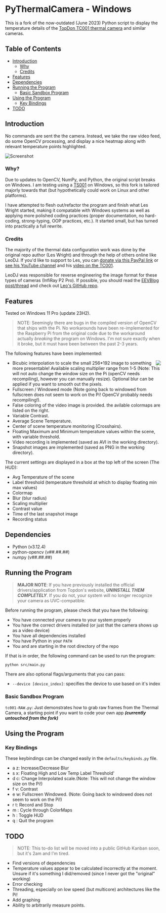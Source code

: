 # PyThermalCamera - Windows
This is a fork of the now-outdated (June 2023) Python script to display the temperature details of the [TopDon TC001 thermal camera](https://www.topdon.com/products/tc001) and similar cameras. 

## Table of Contents
- [Introduction](#introduction)
    - [Why](#why)
    - [Credits](#credits)
- [Features](#features)
- [Dependencies](#dependencies)
- [Running the Program](#running-the-program)
    - [Basic Sandbox Program](#basic-sandbox-program)
- [Using the Program](#using-the-program)
    - [Key Bindings](#key-bindings)
- [TODO](#todo)

## Introduction
No commands are sent the the camera. Instead, we take the raw video feed, do some OpenCV processing, and display a nice heatmap along with relevant temperature points highlighted.

![Screenshot](media/TC00120230701-131032.png)

### Why?
Due to updates to OpenCV, NumPy, and Python, the original script breaks on Windows. I am testing using a [TS001](https://www.topdon.com/products/ts001) on Windows, so this fork is tailored majorly towards that (but hypothetically could work on Linux and other platforms).

I have attempted to flesh out/refactor the program and finish what Les Wright started, making it compatable with Windows systems as well as applying more polished coding practices (proper documentation, no hard-coding, strong-typing, OOP practices, etc.). It started small, but has turned into practically a full rewrite.

### Credits
The majority of the thermal data configuration work was done by the original repo author (Les Wright) and through the help of others online like LeoDJ. If you'd like to support to Les, you can [donate via this PayPal link](https://paypal.me/leslaboratory?locale.x=en_GB) or [see his YouTube channel](https://www.youtube.com/leslaboratory) and his [video on the TC001](https://youtu.be/PiVwZoQ8_jQ).

LeoDJ was responsible for reverse engineering the image format for these types of cameras (InfiRay P2 Pro). If possible, you should read the [EEVBlog post/thread](https://www.eevblog.com/forum/thermal-imaging/infiray-and-their-p2-pro-discussion/200/) and check out [Leo's GitHub repo](https://github.com/LeoDJ/P2Pro-Viewer).

## Features
Tested on Windows 11 Pro (update 23H2). 

> NOTE: Seemingly there are bugs in the compiled version of OpenCV that ships with the Pi. No workarounds have been re-implemented for the Raspberry Pi from the original code due to the workaround actually *breaking* the program on Windows. I'm not sure exactly when it broke, but it must have been between the past 2-3 years.

The following features have been implemented:

<img align="right" src="media/colormaps.png">

- Bicubic interpolation to scale the small 256*192 image to something more presentable! Available scaling multiplier range from 1-5 (Note: This will not auto change the window size on the Pi (openCV needs recompiling), however you can manually resize). Optional blur can be applied if you want to smooth out the pixels. 
- Fullscreen / Windowed mode (Note going back to windowed  from fullscreen does not seem to work on the Pi! OpenCV probably needs recompiling!).
- False coloring of the video image is provided. the avilable colormaps are listed on the right.
- Variable Contrast.
- Average Scene Temperature.
- Center of scene temperature monitoring (Crosshairs).
- Floating Maximum and Minimum temperature values within the scene, with variable threshold.
- Video recording is implemented (saved as AVI in the working directory).
- Snapshot images are implemented (saved as PNG in the working directory).

The current settings are displayed in a box at the top left of the screen (The HUD):

- Avg Temperature of the scene
- Label threshold (temperature threshold at which to display floating min max values)
- Colormap
- Blur (blur radius)
- Scaling multiplier
- Contrast value
- Time of the last snapshot image
- Recording status

## Dependencies
- Python (v3.12.4)
- python-opencv (v##.##.##)
- numpy (v##.##.##)

## Running the Program
> **MAJOR NOTE**: If you have previously installed the official drivers/application from Topdon's website, ***UNINSTALL THEM COMPLETELY***. If you do not, your system will no longer recognize your camera as UVC-compatible.

Before running the program, please check that you have the following:
- You have connected your camera to your system properly
- You have the correct drivers installed (or just that the camera shows up as a video device)
- You have all dependencies installed
- You have Python in your `PATH`
- You and are starting in the root directory of the repo

If that is in order, the following command can be used to run the program:

```bash
python src/main.py
```

There are also optional flags/arguments that you can pass:
- `--device [device_index]`: specifies the device to use based on it's index

### Basic Sandbox Program
`tc001-RAW.py`: Just demonstrates how to grab raw frames from the Thermal Camera, a starting point if you want to code your own app ***(currently untouched from the fork)***

## Using the Program
### Key Bindings
These keybindings can be changed easily in the `defaults/keybinds.py` file.
- a z: Increase/Decrease Blur
- s x: Floating High and Low Temp Label Threshold'
- d c: Change Interpolated scale.(Note: This will not change the window size on the Pi!)
- f v: Contrast
- e w: Fullscreen Windowed. (Note: Going back to windowed does not seem to work on the Pi!)
- r t: Record and Stop
- m : Cycle through ColorMaps
- h : Toggle HUD
- q : Quit the program

## TODO 
> NOTE: This to-do list will be moved into a public GitHub Kanban soon, but it's 2am and I'm tired.

- Find versions of dependencies 
- Temperature values appear to be calculated incorrectly at the moment. Unsure if it's something I did/removed (since I never got the "original" working)
- Error checking
- Threading, especially on low speed (but multicore) architectures like the Pi!
- Add graphing
- Ability to arbitrarily measure points.